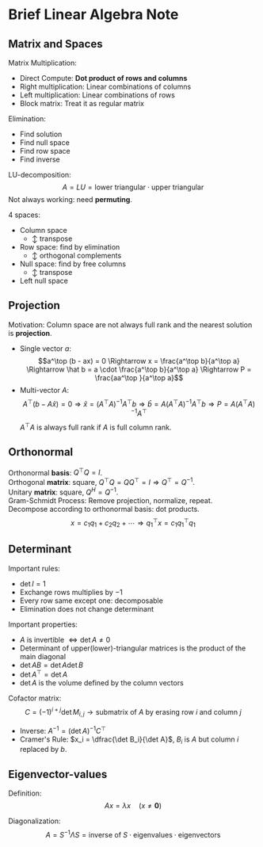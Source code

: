 # Brief Linear Algebra Note
## Matrix and Spaces

Matrix Multiplication:
 - Direct Compute: **Dot product of rows and columns**
 - Right multiplication: Linear combinations of columns
 - Left multiplication: Linear combinations of rows
 - Block matrix: Treat it as regular matrix

Elimination:
 - Find solution
 - Find null space
 - Find row space
 - Find inverse

LU-decomposition:
$$A = LU = \text{lower triangular} \cdot \text{upper triangular}$$
Not always working: need **permuting**.

4 spaces:
 - Column space
   - $\updownarrow$ transpose
 - Row space: find by elimination
   - $\updownarrow$ orthogonal complements
 - Null space: find by free columns
   - $\updownarrow$ transpose
 - Left null space

## Projection
Motivation: Column space are not always full rank and the nearest solution is **projection**.  
 - Single vector $a$:
    $$a^\top (b - ax) = 0 \Rightarrow x = \frac{a^\top b}{a^\top a} \Rightarrow \hat b = a \cdot \frac{a^\top b}{a^\top a} \Rightarrow P = \frac{aa^\top }{a^\top a}$$
 - Multi-vector $A$:
    $$A^\top (b - A\hat x) = 0 \Rightarrow \hat x = (A^\top A)^{-1}A^\top b \Rightarrow \hat b = A(A^\top A)^{-1}A^\top b \Rightarrow P = A(A^\top A)^{-1}A^\top $$
    $A^\top A$ is always full rank if $A$ is full column rank.  

## Orthonormal
Orthonormal **basis**: $Q^\top Q = I$.  
Orthogonal **matrix**: square, $Q^\top Q = QQ^\top = I \Rightarrow Q^\top  = Q^{-1}$.  
Unitary **matrix**: square, $Q^H = Q^{-1}$.  
Gram-Schmidt Process: Remove projection, normalize, repeat.  
Decompose according to orthonormal basis: dot products.  
$$x = c_1q_1 + c_2q_2 + \cdots \Rightarrow q_1^\top x = c_1q_1^\top q_1$$

## Determinant
Important rules:
 - $\det I = 1$  
 - Exchange rows multiplies by $-1$  
 - Every row same except one: decomposable  
 - Elimination does not change determinant  

Important properties:
 - $A$ is invertible $\Leftrightarrow \det A \neq 0$  
 - Determinant of upper(lower)-triangular matrices is the product of the main diagonal  
 - $\det AB = \det A \det B$
 - $\det A^\top = \det A$
 - $\det A$ is the volume defined by the column vectors  

Cofactor matrix:  
$$C = (-1)^{i+j} \det M_{i, j} \rightarrow \text{submatrix of } A \text{ by erasing row } i \text{ and column } j$$
 - Inverse: $A^{-1} = (\det A)^{-1} C^\top$
 - Cramer's Rule: $x_i = \dfrac{\det B_i}{\det A}$, $B_i$ is $A$ but column $i$ replaced by $b$.  

## Eigenvector-values
Definition:  
$$Ax = \lambda x \quad (x \neq \mathbf 0)$$

Diagonalization:  
$$A = S^{-1}\Lambda S  = \text{inverse of } S \cdot \text{eigenvalues} \cdot \text{eigenvectors}$$